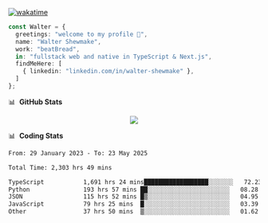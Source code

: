 [![wakatime](https://wakatime.com/badge/user/633611a5-2410-4a66-96ad-ce6a6df384d0.svg)](https://wakatime.com/@633611a5-2410-4a66-96ad-ce6a6df384d0)

```ts
const Walter = {
  greetings: "welcome to my profile 👋",
  name: "Walter Shewmake",
  work: "beatBread",
  in: "fullstack web and native in TypeScript & Next.js",
  findMeHere: [
    { linkedin: "linkedin.com/in/walter-shewmake" },
  ]
};
```

📊 &nbsp;**GitHub Stats**

<p align="center">
<img src="https://streak-stats.demolab.com?user=waltershewmake&theme=monokai&short_numbers=true)](https://git.io/streak-stats" />
</p>

📊 &nbsp;**Coding Stats**

<!--![Wwakatime stats](https://github-readme-stats.vercel.app/api/wakatime?username=waltershewmake&hide_title=true&hide_border=true&langs_count=5&bg_color=00000000&text_color=777)-->


<!--START_SECTION:waka-->

```txt
From: 29 January 2023 - To: 23 May 2025

Total Time: 2,303 hrs 49 mins

TypeScript           1,691 hrs 24 mins██████████████████░░░░░░░   72.23 %
Python               193 hrs 57 mins ██░░░░░░░░░░░░░░░░░░░░░░░   08.28 %
JSON                 115 hrs 52 mins █▒░░░░░░░░░░░░░░░░░░░░░░░   04.95 %
JavaScript           79 hrs 25 mins  █░░░░░░░░░░░░░░░░░░░░░░░░   03.39 %
Other                37 hrs 50 mins  ▒░░░░░░░░░░░░░░░░░░░░░░░░   01.62 %
```

<!--END_SECTION:waka-->
